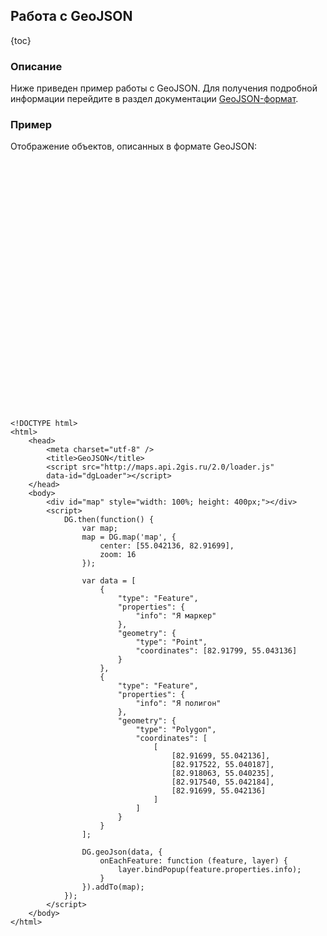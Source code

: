 ## Работа с GeoJSON

{toc}

### Описание

Ниже приведен пример работы с GeoJSON. Для получения подробной информации перейдите в раздел документации <a href="/doc/maps/manual/geojson">GeoJSON-формат</a>.

### Пример

Отображение объектов, описанных в формате GeoJSON:

<script src="http://maps.api.2gis.ru/2.0/loader.js" data-id="dgLoader"></script>
<div id="map" style="width: 100%; height: 400px;"></div>
<script>
    DG.then(function() {
        var map;
        map = DG.map('map', {
            center: [55.042136, 82.91699],
            zoom: 16
        });

        var data = [
            {
                "type": "Feature",
                "properties": {
                    "info": "Я маркер"
                },
                "geometry": {
                    "type": "Point",
                    "coordinates": [82.91799, 55.043136]
                }
            },
            {
                "type": "Feature",
                "properties": {
                    "info": "Я полигон"
                },
                "geometry": {
                    "type": "Polygon",
                    "coordinates": [
                        [
                            [82.91699, 55.042136],
                            [82.917522, 55.040187],
                            [82.918063, 55.040235],
                            [82.917540, 55.042184],
                            [82.91699, 55.042136]
                        ]
                    ]
                }
            }
        ];

        DG.geoJson(data, {
            onEachFeature: function (feature, layer) {
                layer.bindPopup(feature.properties.info);
            }
        }).addTo(map);
    });
</script>

    <!DOCTYPE html>
    <html>
        <head>
            <meta charset="utf-8" />
            <title>GeoJSON</title>
            <script src="http://maps.api.2gis.ru/2.0/loader.js"
            data-id="dgLoader"></script>
        </head>
        <body>
            <div id="map" style="width: 100%; height: 400px;"></div>
            <script>
                DG.then(function() {
                    var map;
                    map = DG.map('map', {
                        center: [55.042136, 82.91699],
                        zoom: 16
                    });

                    var data = [
                        {
                            "type": "Feature",
                            "properties": {
                                "info": "Я маркер"
                            },
                            "geometry": {
                                "type": "Point",
                                "coordinates": [82.91799, 55.043136]
                            }
                        },
                        {
                            "type": "Feature",
                            "properties": {
                                "info": "Я полигон"
                            },
                            "geometry": {
                                "type": "Polygon",
                                "coordinates": [
                                    [
                                        [82.91699, 55.042136],
                                        [82.917522, 55.040187],
                                        [82.918063, 55.040235],
                                        [82.917540, 55.042184],
                                        [82.91699, 55.042136]
                                    ]
                                ]
                            }
                        }
                    ];

                    DG.geoJson(data, {
                        onEachFeature: function (feature, layer) {
                            layer.bindPopup(feature.properties.info);
                        }
                    }).addTo(map);
                });
            </script>
        </body>
    </html>
